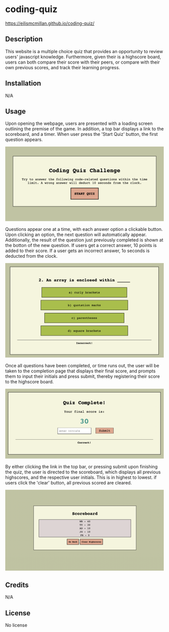 # coding-quiz

https://eilismcmillan.github.io/coding-quiz/

## Description
This website is a multiple choice quiz that provides an opportunity to review users' javascript knowledge. Furthermore, given their is a highscore board, users can both compare their score with their peers, or compare with their own previous scores, and track their learning progress. 

## Installation
N/A

## Usage 
Upon opening the webpage, users are presented with a loading screen outlining the premise of the game. In addition, a top bar displays a link to the scoreboard, and a timer. When user press the 'Start Quiz' button, the first question appears. 

![screenshot of loading page](https://github.com/eilismcmillan/coding-quiz/blob/main/Assets/startpage.png)


Questions appear one at a time, with each answer option a clickable button. Upon clicking an option, the next question will automatically appear. Additionally, the result of the question just previously completed is shown at the botton of the new question. If users get a correct answer, 10 points is added to their score. If a user gets an incorrect answer, 1o seconds is deducted from the clock. 

![screenshot of question page](https://github.com/eilismcmillan/coding-quiz/blob/main/Assets/question.png)

Once all questions have been completed, or time runs out, the user will be taken to the completion page that displays their final score, and prompts them to input their initials and press submit, thereby registering their score to the highscore board.

![screenshot of end page](https://github.com/eilismcmillan/coding-quiz/blob/main/Assets/endpage.png)


By either clicking the link in the top bar, or pressing submit upon finishing the quiz, the user is directed to the scoreboard, which displays all previous highscores, and the respective user initials. This is in highest to lowest. if users click the 'clear' button, all previous scored are cleared.

![screenshot of scoreboard](https://github.com/eilismcmillan/coding-quiz/blob/main/Assets/scoreboard.png)

## Credits
N/A

## License
No license

